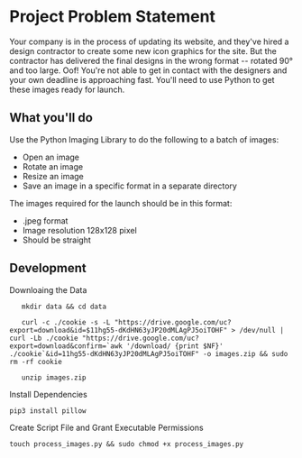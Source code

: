 # Project Problem Statement

Your company is in the process of updating its website, and they've hired a design contractor to create some new icon graphics for the site. But the contractor has delivered the final designs in the wrong format -- rotated 90° and too large. Oof! You're not able to get in contact with the designers and your own deadline is approaching fast. You'll need to use Python to get these images ready for launch.


## What you'll do

Use the Python Imaging Library to do the following to a batch of images:

* Open an image
* Rotate an image
* Resize an image
* Save an image in a specific format in a separate directory

The images required for the launch should be in this format:
* .jpeg format
* Image resolution 128x128 pixel
* Should be straight


## Development

Downloaing the Data
```
   mkdir data && cd data
   
   curl -c ./cookie -s -L "https://drive.google.com/uc?export=download&id=$11hg55-dKdHN63yJP20dMLAgPJ5oiTOHF" > /dev/null | curl -Lb ./cookie "https://drive.google.com/uc?export=download&confirm=`awk '/download/ {print $NF}' ./cookie`&id=11hg55-dKdHN63yJP20dMLAgPJ5oiTOHF" -o images.zip && sudo rm -rf cookie

   unzip images.zip
```

Install Dependencies
```
pip3 install pillow
```

Create Script File and Grant Executable Permissions
```
touch process_images.py && sudo chmod +x process_images.py
```

